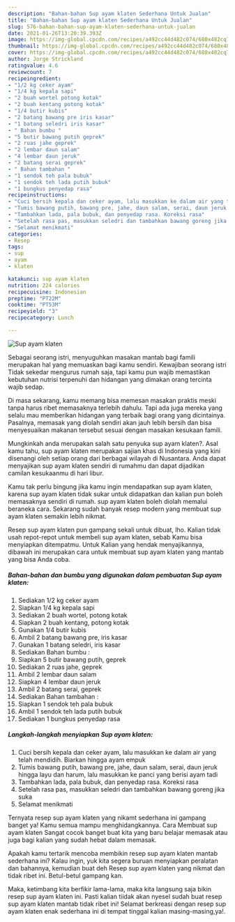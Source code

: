 ```yaml
---
description: "Bahan-bahan Sup ayam klaten Sederhana Untuk Jualan"
title: "Bahan-bahan Sup ayam klaten Sederhana Untuk Jualan"
slug: 576-bahan-bahan-sup-ayam-klaten-sederhana-untuk-jualan
date: 2021-01-26T13:20:39.393Z
image: https://img-global.cpcdn.com/recipes/a492cc44d482c074/680x482cq70/sup-ayam-klaten-foto-resep-utama.jpg
thumbnail: https://img-global.cpcdn.com/recipes/a492cc44d482c074/680x482cq70/sup-ayam-klaten-foto-resep-utama.jpg
cover: https://img-global.cpcdn.com/recipes/a492cc44d482c074/680x482cq70/sup-ayam-klaten-foto-resep-utama.jpg
author: Jorge Strickland
ratingvalue: 4.6
reviewcount: 7
recipeingredient:
- "1/2 kg ceker ayam"
- "1/4 kg kepala sapi"
- "2 buah wortel potong kotak"
- "2 buah kentang potong kotak"
- "1/4 butir kubis"
- "2 batang bawang pre iris kasar"
- "1 batang seledri iris kasar"
- " Bahan bumbu "
- "5 butir bawang putih geprek"
- "2 ruas jahe geprek"
- "2 lembar daun salam"
- "4 lembar daun jeruk"
- "2 batang serai geprek"
- " Bahan tambahan "
- "1 sendok teh pala bubuk"
- "1 sendok teh lada putih bubuk"
- "1 bungkus penyedap rasa"
recipeinstructions:
- "Cuci bersih kepala dan ceker ayam, lalu masukkan ke dalam air yang telah mendidih. Biarkan hingga ayam empuk"
- "Tumis bawang putih, bawang pre, jahe, daun salam, serai, daun jeruk hingga layu dan harum, lalu masukkan ke panci yang berisi ayam tadi"
- "Tambahkan lada, pala bubuk, dan penyedap rasa. Koreksi rasa"
- "Setelah rasa pas, masukkan seledri dan tambahkan bawang goreng jika suka"
- "Selamat menikmati"
categories:
- Resep
tags:
- sup
- ayam
- klaten

katakunci: sup ayam klaten 
nutrition: 224 calories
recipecuisine: Indonesian
preptime: "PT22M"
cooktime: "PT53M"
recipeyield: "3"
recipecategory: Lunch

---
```



![Sup ayam klaten](https://img-global.cpcdn.com/recipes/a492cc44d482c074/680x482cq70/sup-ayam-klaten-foto-resep-utama.jpg)

Sebagai seorang istri, menyuguhkan masakan mantab bagi famili merupakan hal yang memuaskan bagi kamu sendiri. Kewajiban seorang istri Tidak sekedar mengurus rumah saja, tapi kamu pun wajib memastikan kebutuhan nutrisi terpenuhi dan hidangan yang dimakan orang tercinta wajib sedap.

Di masa  sekarang, kamu memang bisa memesan masakan praktis meski tanpa harus ribet memasaknya terlebih dahulu. Tapi ada juga mereka yang selalu mau memberikan hidangan yang terbaik bagi orang yang dicintainya. Pasalnya, memasak yang diolah sendiri akan jauh lebih bersih dan bisa menyesuaikan makanan tersebut sesuai dengan masakan kesukaan famili. 



Mungkinkah anda merupakan salah satu penyuka sup ayam klaten?. Asal kamu tahu, sup ayam klaten merupakan sajian khas di Indonesia yang kini disenangi oleh setiap orang dari berbagai wilayah di Nusantara. Anda dapat menyajikan sup ayam klaten sendiri di rumahmu dan dapat dijadikan camilan kesukaanmu di hari libur.

Kamu tak perlu bingung jika kamu ingin mendapatkan sup ayam klaten, karena sup ayam klaten tidak sukar untuk didapatkan dan kalian pun boleh memasaknya sendiri di rumah. sup ayam klaten boleh diolah memalui beraneka cara. Sekarang sudah banyak resep modern yang membuat sup ayam klaten semakin lebih nikmat.

Resep sup ayam klaten pun gampang sekali untuk dibuat, lho. Kalian tidak usah repot-repot untuk membeli sup ayam klaten, sebab Kamu bisa menyiapkan ditempatmu. Untuk Kalian yang hendak menyajikannya, dibawah ini merupakan cara untuk membuat sup ayam klaten yang mantab yang bisa Anda coba.

<!--inarticleads1-->

##### Bahan-bahan dan bumbu yang digunakan dalam pembuatan Sup ayam klaten:

1. Sediakan 1/2 kg ceker ayam
1. Siapkan 1/4 kg kepala sapi
1. Sediakan 2 buah wortel, potong kotak
1. Siapkan 2 buah kentang, potong kotak
1. Gunakan 1/4 butir kubis
1. Ambil 2 batang bawang pre, iris kasar
1. Gunakan 1 batang seledri, iris kasar
1. Sediakan  Bahan bumbu :
1. Siapkan 5 butir bawang putih, geprek
1. Sediakan 2 ruas jahe, geprek
1. Ambil 2 lembar daun salam
1. Siapkan 4 lembar daun jeruk
1. Ambil 2 batang serai, geprek
1. Sediakan  Bahan tambahan :
1. Siapkan 1 sendok teh pala bubuk
1. Ambil 1 sendok teh lada putih bubuk
1. Sediakan 1 bungkus penyedap rasa




<!--inarticleads2-->

##### Langkah-langkah menyiapkan Sup ayam klaten:

1. Cuci bersih kepala dan ceker ayam, lalu masukkan ke dalam air yang telah mendidih. Biarkan hingga ayam empuk
1. Tumis bawang putih, bawang pre, jahe, daun salam, serai, daun jeruk hingga layu dan harum, lalu masukkan ke panci yang berisi ayam tadi
1. Tambahkan lada, pala bubuk, dan penyedap rasa. Koreksi rasa
1. Setelah rasa pas, masukkan seledri dan tambahkan bawang goreng jika suka
1. Selamat menikmati




Ternyata resep sup ayam klaten yang nikamt sederhana ini gampang banget ya! Kamu semua mampu menghidangkannya. Cara Membuat sup ayam klaten Sangat cocok banget buat kita yang baru belajar memasak atau juga bagi kalian yang sudah hebat dalam memasak.

Apakah kamu tertarik mencoba membikin resep sup ayam klaten mantab sederhana ini? Kalau ingin, yuk kita segera buruan menyiapkan peralatan dan bahannya, kemudian buat deh Resep sup ayam klaten yang nikmat dan tidak ribet ini. Betul-betul gampang kan. 

Maka, ketimbang kita berfikir lama-lama, maka kita langsung saja bikin resep sup ayam klaten ini. Pasti kalian tiidak akan nyesel sudah buat resep sup ayam klaten mantab tidak ribet ini! Selamat berkreasi dengan resep sup ayam klaten enak sederhana ini di tempat tinggal kalian masing-masing,ya!.

